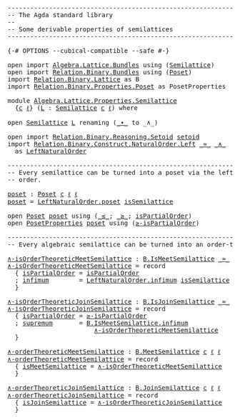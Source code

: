<pre class="Agda"><a id="1" class="Comment">------------------------------------------------------------------------</a>
<a id="74" class="Comment">-- The Agda standard library</a>
<a id="103" class="Comment">--</a>
<a id="106" class="Comment">-- Some derivable properties of semilattices</a>
<a id="151" class="Comment">------------------------------------------------------------------------</a>

<a id="225" class="Symbol">{-#</a> <a id="229" class="Keyword">OPTIONS</a> <a id="237" class="Pragma">--cubical-compatible</a> <a id="258" class="Pragma">--safe</a> <a id="265" class="Symbol">#-}</a>

<a id="270" class="Keyword">open</a> <a id="275" class="Keyword">import</a> <a id="282" href="Algebra.Lattice.Bundles.html" class="Module">Algebra.Lattice.Bundles</a> <a id="306" class="Keyword">using</a> <a id="312" class="Symbol">(</a><a id="313" href="Algebra.Lattice.Bundles.html#1223" class="Record">Semilattice</a><a id="324" class="Symbol">)</a>
<a id="326" class="Keyword">open</a> <a id="331" class="Keyword">import</a> <a id="338" href="Relation.Binary.Bundles.html" class="Module">Relation.Binary.Bundles</a> <a id="362" class="Keyword">using</a> <a id="368" class="Symbol">(</a><a id="369" href="Relation.Binary.Bundles.html#4418" class="Record">Poset</a><a id="374" class="Symbol">)</a>
<a id="376" class="Keyword">import</a> <a id="383" href="Relation.Binary.Lattice.html" class="Module">Relation.Binary.Lattice</a> <a id="407" class="Symbol">as</a> <a id="410" class="Module">B</a>
<a id="412" class="Keyword">import</a> <a id="419" href="Relation.Binary.Properties.Poset.html" class="Module">Relation.Binary.Properties.Poset</a> <a id="452" class="Symbol">as</a> <a id="455" class="Module">PosetProperties</a>

<a id="472" class="Keyword">module</a> <a id="479" href="Algebra.Lattice.Properties.Semilattice.html" class="Module">Algebra.Lattice.Properties.Semilattice</a>
  <a id="520" class="Symbol">{</a><a id="521" href="Algebra.Lattice.Properties.Semilattice.html#521" class="Bound">c</a> <a id="523" href="Algebra.Lattice.Properties.Semilattice.html#523" class="Bound">ℓ</a><a id="524" class="Symbol">}</a> <a id="526" class="Symbol">(</a><a id="527" href="Algebra.Lattice.Properties.Semilattice.html#527" class="Bound">L</a> <a id="529" class="Symbol">:</a> <a id="531" href="Algebra.Lattice.Bundles.html#1223" class="Record">Semilattice</a> <a id="543" href="Algebra.Lattice.Properties.Semilattice.html#521" class="Bound">c</a> <a id="545" href="Algebra.Lattice.Properties.Semilattice.html#523" class="Bound">ℓ</a><a id="546" class="Symbol">)</a> <a id="548" class="Keyword">where</a>

<a id="555" class="Keyword">open</a> <a id="560" href="Algebra.Lattice.Bundles.html#1223" class="Module">Semilattice</a> <a id="572" href="Algebra.Lattice.Properties.Semilattice.html#527" class="Bound">L</a> <a id="574" class="Keyword">renaming</a> <a id="583" class="Symbol">(</a><a id="584" href="Algebra.Lattice.Bundles.html#1367" class="Field Operator">_∙_</a> <a id="588" class="Symbol">to</a> <a id="591" class="Field Operator">_∧_</a><a id="594" class="Symbol">)</a>

<a id="597" class="Keyword">open</a> <a id="602" class="Keyword">import</a> <a id="609" href="Relation.Binary.Reasoning.Setoid.html" class="Module">Relation.Binary.Reasoning.Setoid</a> <a id="642" href="Algebra.Structures.html#1873" class="Function">setoid</a>
<a id="649" class="Keyword">import</a> <a id="656" href="Relation.Binary.Construct.NaturalOrder.Left.html" class="Module">Relation.Binary.Construct.NaturalOrder.Left</a> <a id="700" href="Algebra.Lattice.Bundles.html#1333" class="Field Operator">_≈_</a> <a id="704" href="Algebra.Lattice.Properties.Semilattice.html#591" class="Field Operator">_∧_</a>
  <a id="710" class="Symbol">as</a> <a id="LeftNaturalOrder"></a><a id="713" href="Algebra.Lattice.Properties.Semilattice.html#713" class="Module">LeftNaturalOrder</a>

<a id="731" class="Comment">------------------------------------------------------------------------</a>
<a id="804" class="Comment">-- Every semilattice can be turned into a poset via the left natural</a>
<a id="873" class="Comment">-- order.</a>

<a id="poset"></a><a id="884" href="Algebra.Lattice.Properties.Semilattice.html#884" class="Function">poset</a> <a id="890" class="Symbol">:</a> <a id="892" href="Relation.Binary.Bundles.html#4418" class="Record">Poset</a> <a id="898" href="Algebra.Lattice.Properties.Semilattice.html#521" class="Bound">c</a> <a id="900" href="Algebra.Lattice.Properties.Semilattice.html#523" class="Bound">ℓ</a> <a id="902" href="Algebra.Lattice.Properties.Semilattice.html#523" class="Bound">ℓ</a>
<a id="904" href="Algebra.Lattice.Properties.Semilattice.html#884" class="Function">poset</a> <a id="910" class="Symbol">=</a> <a id="912" href="Relation.Binary.Construct.NaturalOrder.Left.html#5341" class="Function">LeftNaturalOrder.poset</a> <a id="935" href="Algebra.Lattice.Bundles.html#1399" class="Field">isSemilattice</a>

<a id="950" class="Keyword">open</a> <a id="955" href="Relation.Binary.Bundles.html#4418" class="Module">Poset</a> <a id="961" href="Algebra.Lattice.Properties.Semilattice.html#884" class="Function">poset</a> <a id="967" class="Keyword">using</a> <a id="973" class="Symbol">(</a><a id="974" href="Relation.Binary.Bundles.html#4557" class="Field Operator">_≤_</a><a id="977" class="Symbol">;</a> <a id="979" href="Relation.Binary.Bundles.html#5066" class="Function Operator">_≥_</a><a id="982" class="Symbol">;</a> <a id="984" href="Relation.Binary.Bundles.html#4593" class="Field">isPartialOrder</a><a id="998" class="Symbol">)</a>
<a id="1000" class="Keyword">open</a> <a id="1005" href="Relation.Binary.Properties.Poset.html" class="Module">PosetProperties</a> <a id="1021" href="Algebra.Lattice.Properties.Semilattice.html#884" class="Function">poset</a> <a id="1027" class="Keyword">using</a> <a id="1033" class="Symbol">(</a><a id="1034" href="Relation.Binary.Properties.Poset.html#1340" class="Function">≥-isPartialOrder</a><a id="1050" class="Symbol">)</a>

<a id="1053" class="Comment">------------------------------------------------------------------------</a>
<a id="1126" class="Comment">-- Every algebraic semilattice can be turned into an order-theoretic one.</a>

<a id="∧-isOrderTheoreticMeetSemilattice"></a><a id="1201" href="Algebra.Lattice.Properties.Semilattice.html#1201" class="Function">∧-isOrderTheoreticMeetSemilattice</a> <a id="1235" class="Symbol">:</a> <a id="1237" href="Relation.Binary.Lattice.Structures.html#1939" class="Record">B.IsMeetSemilattice</a> <a id="1257" href="Algebra.Lattice.Bundles.html#1333" class="Field Operator">_≈_</a> <a id="1261" href="Relation.Binary.Bundles.html#4557" class="Function Operator">_≤_</a> <a id="1265" href="Algebra.Lattice.Properties.Semilattice.html#591" class="Field Operator">_∧_</a>
<a id="1269" href="Algebra.Lattice.Properties.Semilattice.html#1201" class="Function">∧-isOrderTheoreticMeetSemilattice</a> <a id="1303" class="Symbol">=</a> <a id="1305" class="Keyword">record</a>
  <a id="1314" class="Symbol">{</a> <a id="1316" href="Relation.Binary.Lattice.Structures.html#2060" class="Field">isPartialOrder</a> <a id="1331" class="Symbol">=</a> <a id="1333" href="Relation.Binary.Bundles.html#4593" class="Function">isPartialOrder</a>
  <a id="1350" class="Symbol">;</a> <a id="1352" href="Relation.Binary.Lattice.Structures.html#2104" class="Field">infimum</a>        <a id="1367" class="Symbol">=</a> <a id="1369" href="Relation.Binary.Construct.NaturalOrder.Left.html#3792" class="Function">LeftNaturalOrder.infimum</a> <a id="1394" href="Algebra.Lattice.Bundles.html#1399" class="Field">isSemilattice</a>
  <a id="1410" class="Symbol">}</a>

<a id="∧-isOrderTheoreticJoinSemilattice"></a><a id="1413" href="Algebra.Lattice.Properties.Semilattice.html#1413" class="Function">∧-isOrderTheoreticJoinSemilattice</a> <a id="1447" class="Symbol">:</a> <a id="1449" href="Relation.Binary.Lattice.Structures.html#976" class="Record">B.IsJoinSemilattice</a> <a id="1469" href="Algebra.Lattice.Bundles.html#1333" class="Field Operator">_≈_</a> <a id="1473" href="Relation.Binary.Bundles.html#5066" class="Function Operator">_≥_</a> <a id="1477" href="Algebra.Lattice.Properties.Semilattice.html#591" class="Field Operator">_∧_</a>
<a id="1481" href="Algebra.Lattice.Properties.Semilattice.html#1413" class="Function">∧-isOrderTheoreticJoinSemilattice</a> <a id="1515" class="Symbol">=</a> <a id="1517" class="Keyword">record</a>
  <a id="1526" class="Symbol">{</a> <a id="1528" href="Relation.Binary.Lattice.Structures.html#1097" class="Field">isPartialOrder</a> <a id="1543" class="Symbol">=</a> <a id="1545" href="Relation.Binary.Properties.Poset.html#1340" class="Function">≥-isPartialOrder</a>
  <a id="1564" class="Symbol">;</a> <a id="1566" href="Relation.Binary.Lattice.Structures.html#1141" class="Field">supremum</a>       <a id="1581" class="Symbol">=</a> <a id="1583" href="Relation.Binary.Lattice.Structures.html#2104" class="Field">B.IsMeetSemilattice.infimum</a>
                       <a id="1634" href="Algebra.Lattice.Properties.Semilattice.html#1201" class="Function">∧-isOrderTheoreticMeetSemilattice</a>
  <a id="1670" class="Symbol">}</a>

<a id="∧-orderTheoreticMeetSemilattice"></a><a id="1673" href="Algebra.Lattice.Properties.Semilattice.html#1673" class="Function">∧-orderTheoreticMeetSemilattice</a> <a id="1705" class="Symbol">:</a> <a id="1707" href="Relation.Binary.Lattice.Bundles.html#2108" class="Record">B.MeetSemilattice</a> <a id="1725" href="Algebra.Lattice.Properties.Semilattice.html#521" class="Bound">c</a> <a id="1727" href="Algebra.Lattice.Properties.Semilattice.html#523" class="Bound">ℓ</a> <a id="1729" href="Algebra.Lattice.Properties.Semilattice.html#523" class="Bound">ℓ</a>
<a id="1731" href="Algebra.Lattice.Properties.Semilattice.html#1673" class="Function">∧-orderTheoreticMeetSemilattice</a> <a id="1763" class="Symbol">=</a> <a id="1765" class="Keyword">record</a>
  <a id="1774" class="Symbol">{</a> <a id="1776" href="Relation.Binary.Lattice.Bundles.html#2433" class="Field">isMeetSemilattice</a> <a id="1794" class="Symbol">=</a> <a id="1796" href="Algebra.Lattice.Properties.Semilattice.html#1201" class="Function">∧-isOrderTheoreticMeetSemilattice</a>
  <a id="1832" class="Symbol">}</a>

<a id="∧-orderTheoreticJoinSemilattice"></a><a id="1835" href="Algebra.Lattice.Properties.Semilattice.html#1835" class="Function">∧-orderTheoreticJoinSemilattice</a> <a id="1867" class="Symbol">:</a> <a id="1869" href="Relation.Binary.Lattice.Bundles.html#709" class="Record">B.JoinSemilattice</a> <a id="1887" href="Algebra.Lattice.Properties.Semilattice.html#521" class="Bound">c</a> <a id="1889" href="Algebra.Lattice.Properties.Semilattice.html#523" class="Bound">ℓ</a> <a id="1891" href="Algebra.Lattice.Properties.Semilattice.html#523" class="Bound">ℓ</a>
<a id="1893" href="Algebra.Lattice.Properties.Semilattice.html#1835" class="Function">∧-orderTheoreticJoinSemilattice</a> <a id="1925" class="Symbol">=</a> <a id="1927" class="Keyword">record</a>
  <a id="1936" class="Symbol">{</a> <a id="1938" href="Relation.Binary.Lattice.Bundles.html#1034" class="Field">isJoinSemilattice</a> <a id="1956" class="Symbol">=</a> <a id="1958" href="Algebra.Lattice.Properties.Semilattice.html#1413" class="Function">∧-isOrderTheoreticJoinSemilattice</a>
  <a id="1994" class="Symbol">}</a>
</pre>